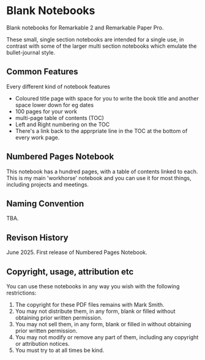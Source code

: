 # Blank Notebooks

Blank notebooks for Remarkable 2 and Remarkable Paper Pro.

These small, single section notebooks are intended for a single use, in contrast with some of the larger multi section notebooks which emulate the bullet-journal style.

## Common Features
Every different kind of notebook features
* Coloured title page with space for  you to write the book title and another space lower down for eg dates
* 100 pages for your work
* multi-page table of contents (TOC)
* Left and Right numbering on the TOC
* There's a link back to the apprpriate line in the TOC at the bottom of every work page.

## Numbered Pages Notebook
This notebook has a hundred pages, with a table of contents linked to each. This is my main 'workhorse' notebook and you can use it for most things, including projects and meetings.

## Naming Convention
TBA.

## Revison History
June 2025. First release of Numbered Pages Notebook.

## Copyright, usage, attribution etc
You can use these notebooks in any way you wish with the following restrictions:

1. The copyright for these PDF files remains with Mark Smith.
1. You may not distribute them, in any form, blank or filled without obtaining prior written permission.
1. You may not sell them, in any form, blank or filled in without obtaining prior written permission.
2. You may not modify or remove any part of them, including any copyright or attribution notices.
3. You must try to at all times be kind.
